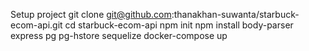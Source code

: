 Setup project
git clone git@github.com:thanakhan-suwanta/starbuck-ecom-api.git
cd starbuck-ecom-api
npm init 
npm install body-parser express pg pg-hstore sequelize
docker-compose up


